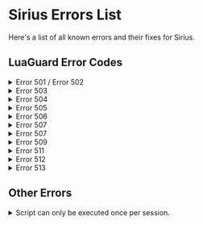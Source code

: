 # Sirius Errors List

Here's a list of all known errors and their fixes for Sirius.

## LuaGuard Error Codes

<details>
<summary>Error 501 / Error 502</summary>
<br>
  HWID Mismatch, reset their HWID.
</details>
 
<details>
<summary>Error 503</summary>
<br>
  Internal API problem, try again later.
</details>
 
<details>
<summary>Error 504</summary>
<br>
  IP Blacklist, if they aren't in blacklist logs, it's a global blacklist.
</details>

<details>
<summary>Error 505</summary>
<br>
  Key Blacklist, if they aren't in blacklist logs, it's a global blacklist.
</details>

<details>
<summary>Error 506</summary>
<br>
  HWID Blacklist, if they aren't in blacklist logs, it's a global blacklist.
</details>

<details>
<summary>Error 507</summary>
<br>
  DM an administrator or shlex.
</details>

<details>
<summary>Error 507</summary>
<br>
  DM an administrator or shlex.
</details>

<details>
<summary>Error 509</summary>
<br>
  Key not active, re-whitelist user.
</details>

<details>
<summary>Error 511</summary>
<br>
  Key doesn't exist, re-whitelist user.
</details>

<details>
<summary>Error 512</summary>
<br>
  Key doesn't belong to account.
</details>

<details>
<summary>Error 513</summary>
<br>
  Key is not for Sirius.
</details>

## Other Errors

<details>
<summary>Script can only be executed once per session.</summary>
<br>
  Ensure they are using Sirius Loader.
</details>
